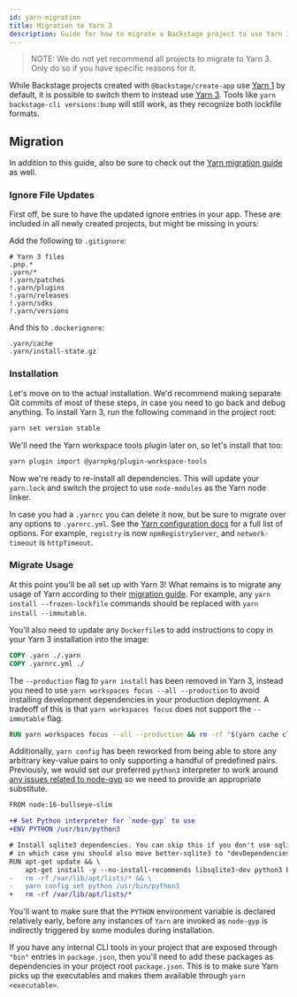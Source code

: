 ```yaml
---
id: yarn-migration
title: Migration to Yarn 3
description: Guide for how to migrate a Backstage project to use Yarn 3
---
```


> NOTE: We do not yet recommend all projects to migrate to Yarn 3. Only do so if you have specific reasons for it.

While Backstage projects created with `@backstage/create-app` use [Yarn 1](https://classic.yarnpkg.com/) by default, it
is possible to switch them to instead use [Yarn 3](https://yarnpkg.com/). Tools like `yarn backstage-cli versions:bump` will
still work, as they recognize both lockfile formats.

## Migration

In addition to this guide, also be sure to check out the [Yarn migration guide](https://yarnpkg.com/getting-started/migration) as well.

### Ignore File Updates

First off, be sure to have the updated ignore entries in your app. These are included in all newly created projects, but might be missing in yours:

Add the following to `.gitignore`:

```gitignore
# Yarn 3 files
.pnp.*
.yarn/*
!.yarn/patches
!.yarn/plugins
!.yarn/releases
!.yarn/sdks
!.yarn/versions
```

And this to `.dockerignore`:

```gitignore
.yarn/cache
.yarn/install-state.gz
```

### Installation

Let's move on to the actual installation. We'd recommend making separate Git commits of most of these steps, in case you need to go back and debug anything. To install Yarn 3, run the following command in the project root:

```bash
yarn set version stable
```

We'll need the Yarn workspace tools plugin later on, so let's install that too:

```bash
yarn plugin import @yarnpkg/plugin-workspace-tools
```

Now we're ready to re-install all dependencies. This will update your `yarn.lock` and switch the project to use `node-modules` as the Yarn node linker.

In case you had a `.yarnrc` you can delete it now, but be sure to migrate over any options to `.yarnrc.yml`. See the [Yarn configuration docs](https://yarnpkg.com/configuration/manifest) for a full list of options. For example, `registry` is now `npmRegistryServer`, and `network-timeout` is `httpTimeout`.

### Migrate Usage

At this point you'll be all set up with Yarn 3! What remains is to migrate any usage of Yarn according to their [migration guide](https://yarnpkg.com/getting-started/migration). For example, any `yarn install --frozen-lockfile` commands should be replaced with `yarn install --immutable`.

You'll also need to update any `Dockerfile`s to add instructions to copy in your Yarn 3 installation into the image:

```Dockerfile
COPY .yarn ./.yarn
COPY .yarnrc.yml ./
```

The `--production` flag to `yarn install` has been removed in Yarn 3, instead you need to use `yarn workspaces focus --all --production` to avoid installing development dependencies in your production deployment. A tradeoff of this is that `yarn workspaces focus` does not support the `--immutable` flag.

```Dockerfile
RUN yarn workspaces focus --all --production && rm -rf "$(yarn cache clean)"
```

Additionally, `yarn config` has been reworked from being able to store any arbitrary key-value pairs to only supporting a handful of predefined pairs. Previously, we would set our preferred `python3` interpreter to work around [any issues related to node-gyp](https://github.com/backstage/backstage/issues/11583) so we need to provide an appropriate substitute.

```diff
FROM node:16-bullseye-slim

+# Set Python interpreter for `node-gyp` to use
+ENV PYTHON /usr/bin/python3

# Install sqlite3 dependencies. You can skip this if you don't use sqlite3 in the image,
# in which case you should also move better-sqlite3 to "devDependencies" in package.json.
RUN apt-get update && \
    apt-get install -y --no-install-recommends libsqlite3-dev python3 build-essential && \
-   rm -rf /var/lib/apt/lists/* && \
-   yarn config set python /usr/bin/python3
+   rm -rf /var/lib/apt/lists/*
```

You'll want to make sure that the `PYTHON` environment variable is declared relatively early, before any instances of `Yarn` are invoked as `node-gyp` is indirectly triggered by some modules during installation.

If you have any internal CLI tools in your project that are exposed through `"bin"` entries in `package.json`, then you'll need to add these packages as dependencies in your project root `package.json`. This is to make sure Yarn picks up the executables and makes them available through `yarn <executable>`.

